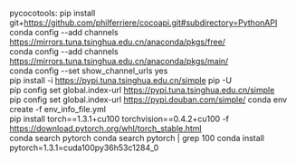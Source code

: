 pycocotools: pip install git+https://github.com/philferriere/cocoapi.git#subdirectory=PythonAPI<br>
conda config --add channels https://mirrors.tuna.tsinghua.edu.cn/anaconda/pkgs/free/<br>
conda config --add channels https://mirrors.tuna.tsinghua.edu.cn/anaconda/pkgs/main/<br>
conda config --set show_channel_urls yes<br>
pip install -i https://pypi.tuna.tsinghua.edu.cn/simple pip -U<br>
pip config set global.index-url https://pypi.tuna.tsinghua.edu.cn/simple<br>
pip config set global.index-url https://pypi.douban.com/simple/
conda env create -f env_info_file.yml<br>
pip install torch==1.3.1+cu100 torchvision==0.4.2+cu100 -f https://download.pytorch.org/whl/torch_stable.html<br>
conda search pytorch
conda search pytorch | grep 100
conda install pytorch=1.3.1=cuda100py36h53c1284_0

